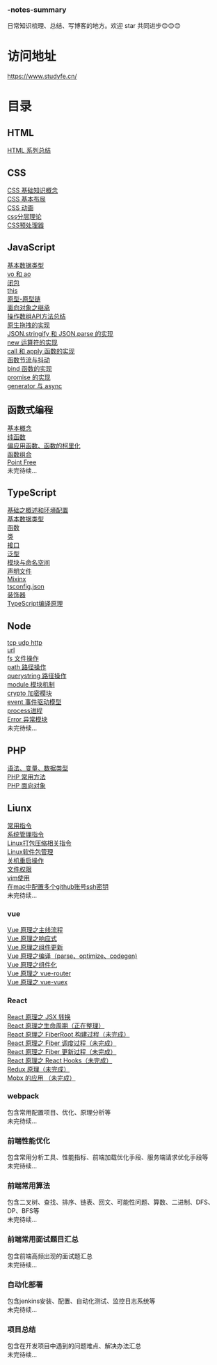 ### -notes-summary
日常知识梳理、总结、写博客的地方。欢迎 star 共同进步😊😊😊
# 访问地址
https://www.studyfe.cn/
# 目录

## HTML
<a href="https://www.studyfe.cn/2017/05/10/html/html/">HTML 系列总结</a>
## CSS
<a href="https://www.studyfe.cn/2017/06/11/css/base-concepts/">CSS 基础知识概念</a><br/>
<a href="https://www.studyfe.cn/2017/06/15/css/base-layout/">CSS 基本布局</a><br/>
<a href="https://www.studyfe.cn/2017/06/20/css/css-animation/">CSS 动画</a><br/>
<a href="https://www.studyfe.cn/2017/06/22/css/css-layered/">css分层理论</a><br/>
<a href="https://www.studyfe.cn/2017/07/01/css/css-preprocessor/">CSS预处理器</a><br/>
## JavaScript
<a href="https://www.studyfe.cn/2019/02/12/javascript/type/">基本数据类型</a><br/>
<a href="https://www.studyfe.cn/2019/02/20/javascript/voao/">vo 和 ao</a><br/>
<a href="https://www.studyfe.cn/2019/02/25/javascript/closure/">闭包</a><br/>
<a href="https://www.studyfe.cn/2019/03/05/javascript/this/">this</a><br/>
<a href="https://www.studyfe.cn/2019/03/10/javascript/prototype/">原型-原型链</a><br/>
<a href="https://www.studyfe.cn/2019/03/15/javascript/inheritance/">面向对象之继承</a><br/>
<a href="https://www.studyfe.cn/2019/03/20/javascript/api/">操作数组API方法总结</a><br/>
<a href="https://www.studyfe.cn/2019/04/09/javascript/drag/">原生拖拽的实现</a><br/>
<a href="https://www.studyfe.cn/2019/05/11/javascript/json/">JSON.stringify 和 JSON.parse 的实现</a><br/>
<a href="https://www.studyfe.cn/2019/04/27/javascript/new/">new 运算符的实现</a><br/>
<a href="https://www.studyfe.cn/2019/04/22/javascript/call/">call 和 apply 函数的实现</a><br/>
<a href="https://www.studyfe.cn/2019/05/15/javascript/debounce/">函数节流与抖动</a><br/>
<a href="https://www.studyfe.cn/2019/04/21/javascript/bind/">bind 函数的实现</a><br/>
<a href="https://www.studyfe.cn/2019/06/11/javascript/promise/">promise 的实现</a><br/>
<a href="https://www.studyfe.cn/2019/08/26/javascript/generator-async/">generator 与 async</a><br/>

## 函数式编程
<a href="https://www.studyfe.cn/2019/07/12/javascript/functionalbase/">基本概念</a><br/>
<a href="https://www.studyfe.cn/2019/07/15/javascript/functionalpurity/">纯函数</a><br/>
<a href="https://www.studyfe.cn/2019/07/17/javascript/functioncurrying/">偏应用函数、函数的柯里化</a><br/>
<a href="https://www.studyfe.cn/2019/07/22/javascript/functionalcombination/">函数组合</a><br/>
<a href="https://www.studyfe.cn/2019/07/25/javascript/functionalpoint/">Point Free</a><br/>
未完待续...

## TypeScript
<a href="https://www.studyfe.cn/2019/05/15/typescript/envconfig/">基础之概述和环境配置</a><br/>
<a href="https://www.studyfe.cn/2019/05/23/typescript/basedatatype/">基本数据类型</a><br/>
<a href="https://www.studyfe.cn/2019/05/16/typescript/function/">函数</a><br/>
<a href="https://www.studyfe.cn/2019/05/17/typescript/class/">类</a><br/>
<a href="https://www.studyfe.cn/2019/05/18/typescript/interfaces/">接口</a><br/>
<a href="https://www.studyfe.cn/2019/05/22/typescript/generics/">泛型</a><br/>
<a href="https://www.studyfe.cn/2019/06/15/typescript/module/">模块与命名空间</a><br/>
<a href="https://www.studyfe.cn/2019/06/20/typescript/declarefile/">声明文件</a><br/>
<a href="https://www.studyfe.cn/2019/07/02/typescript/mixinx/">Mixinx</a><br/>
<a href="https://www.studyfe.cn/2019/07/15/typescript/tsconfig/">tsconfig.json</a><br/>
<a href="https://www.studyfe.cn/2019/07/18/typescript/decorators/">装饰器</a><br/>
<a href="https://www.studyfe.cn/2019/08/05/typescript/compilationprinciple/">TypeScript编译原理</a><br/>

## Node
<a href="https://www.studyfe.cn/2019/03/23/node/http/">tcp udp http</a><br/>
<a href="https://www.studyfe.cn/2019/03/28/node/url/">url</a><br/>
<a href="https://www.studyfe.cn/2019/04/01/node/fs/">fs 文件操作</a><br/>
<a href="https://www.studyfe.cn/2019/04/02/node/path/">path 路径操作</a><br/>
<a href="https://www.studyfe.cn/2019/04/04/node/querystring/">querystring 路径操作</a><br/>
<a href="https://www.studyfe.cn/2019/04/05/node/module/">module 模块机制</a><br/>
<a href="https://www.studyfe.cn/2019/04/08/node/crypto/">crypto 加密模块</a><br/>
<a href="https://www.studyfe.cn/2019/04/10/node/event/">event 事件驱动模型</a><br/>
<a href="https://www.studyfe.cn/2019/04/12/node/process/">process进程</a><br/>
<a href="https://www.studyfe.cn/2019/04/14/node/error/">Error 异常模块</a><br/>
未完待续...

## PHP
<a href="https://www.study.cn/2017/01/23/php/base/">语法、变量、数据类型</a><br/>
<a href="https://www.study.cn/2017/01/23/php/method/">PHP 常用方法</a><br/>
<a href="https://www.study.cn/2017/01/23/php/oop/">PHP 面向对象</a><br/>

## Liunx
<a href="https://www.study.cn/2018/06/23/linux/instructions/">常用指令</a><br/>
<a href="https://www.study.cn/2018/07/02/linux/system/">系统管理指令</a><br/>
<a href="https://www.study.cn/2018/07/10/linux/compression/">Linux打包压缩相关指令</a><br/>
<a href="https://www.study.cn/2018/07/12/linux/package/">Linux软件包管理</a><br/>
<a href="https://www.study.cn/2018/07/16/linux/shutdown/">关机重启操作</a><br/>
<a href="https://www.study.cn/2018/07/25/linux/fileauth/">文件权限</a><br/>
<a href="https://www.study.cn/2018/07/28/linux/vim/">vim使用</a><br/>
<a href="https://www.study.cn/2018/08/10/linux/git/">在mac中配置多个github账号ssh密钥</a><br/>
未完待续...

### vue 
<a href="https://www.studyfe.cn/2019/08/27/vue/vueprinciple/">Vue 原理之主线流程</a><br/>
<a href="https://www.studyfe.cn/2019/09/05/vue/vueobserve/">Vue 原理之响应式</a><br/>
<a href="https://www.studyfe.cn/2019/09/18/vue/vuecomupdate/">Vue 原理之组件更新</a><br/>
<a href="https://www.studyfe.cn/2019/09/19/vue/vuecompile/">Vue 原理之编译（parse、optimize、codegen)</a><br/>
<a href="https://www.studyfe.cn/2019/09/21/vue/vuecomponents/">Vue 原理之组件化</a><br/>
<a href="https://www.studyfe.cn/2018/08/10/vue/vuerouter/">Vue 原理之 vue-router</a><br/>
<a href="https://www.studyfe.cn/2018/09/10/vue/vuex/">Vue 原理之 vue-vuex</a><br/>

### React
<a href="https://www.studyfe.cn/2019/10/01/react/library-react-jsx/">React 原理之 JSX 转换</a><br/>
<a href="javascript:void(0);">React 原理之生命周期（正在整理）</a><br/>
<a href="javascript:void(0);">React 原理之 FiberRoot 构建过程（未完成）</a><br/>
<a href="javascript:void(0);">React 原理之 Fiber 调度过程（未完成）</a><br/>
<a href="javascript:void(0);">React 原理之 Fiber 更新过程（未完成）</a><br/>
<a href="javascript:void(0);">React 原理之 React Hooks（未完成）</a><br/>
<a href="javascript:void(0);">Redux 原理（未完成）</a><br/>
<a href="javascript:void(0);">Mobx 的应用 （未完成）</a><br/>

### webpack
包含常用配置项目、优化、原理分析等</br>
未完待续...

### 前端性能优化
包含常用分析工具、性能指标、前端加载优化手段、服务端请求优化手段等</br>
未完待续...

### 前端常用算法
包含二叉树、查找、排序、链表、回文、可能性问题、算数、二进制、DFS、DP、BFS等</br>
未完待续...

### 前端常用面试题目汇总
包含前端高频出现的面试题汇总</br>
未完待续...

### 自动化部署
包含jenkins安装、配置、自动化测试、监控日志系统等</br>
未完待续...

### 项目总结
包含在开发项目中遇到的问题难点、解决办法汇总</br>
未完待续...




